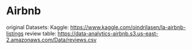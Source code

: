 # Airbnb
original Datasets:  Kaggle: https://www.kaggle.com/oindrilasen/la-airbnb-listings
                    review table: https://data-analytics-airbnb.s3.us-east-2.amazonaws.com/Data/reviews.csv
